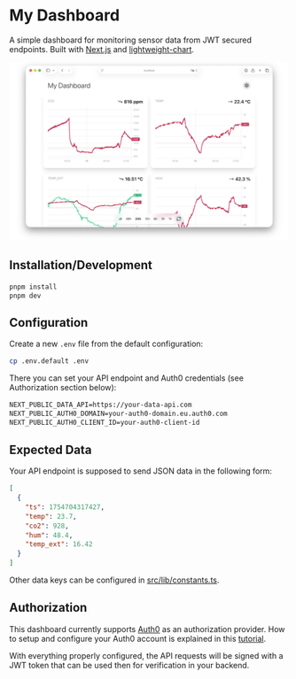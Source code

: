 # My Dashboard

A simple dashboard for monitoring sensor data from JWT secured endpoints. Built with [Next.js](https://github.com/vercel/next.js) and [lightweight-chart](https://github.com/tradingview/lightweight-charts).

![](screenshot.png)

## Installation/Development

```
pnpm install
pnpm dev
```

## Configuration

Create a new `.env` file from the default configuration:

```sh
cp .env.default .env
```

There you can set your API endpoint and Auth0 credentials (see Authorization section below):

```
NEXT_PUBLIC_DATA_API=https://your-data-api.com
NEXT_PUBLIC_AUTH0_DOMAIN=your-auth0-domain.eu.auth0.com
NEXT_PUBLIC_AUTH0_CLIENT_ID=your-auth0-client-id
```

## Expected Data

Your API endpoint is supposed to send JSON data in the following form:

```json
[
  {
    "ts": 1754704317427,
    "temp": 23.7,
    "co2": 928,
    "hum": 48.4,
    "temp_ext": 16.42
  }
]
```

Other data keys can be configured in [src/lib/constants.ts](src/lib/constants.ts).

## Authorization

This dashboard currently supports [Auth0](https://auth0.com/) as an authorization provider. How to setup and configure your Auth0 account is explained in this [tutorial](https://auth0.com/docs/quickstart/spa/react/interactive).

With everything properly configured, the API requests will be signed with a JWT token that can be used then for verification in your backend.
